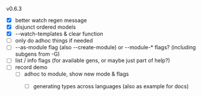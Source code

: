 v0.6.3

- [x] better watch regen message
- [x] disjunct ordered models
- [x] --watch-templates & clear function
- [ ] only do adhoc things if needed
- [ ] --as-module flag (also --create-module) or --module-* flags? (including subgens from -G)
- [ ] list / info flags (for available gens, or maybe just part of help?)
- [ ] record demo
  - [ ] adhoc to module, show new mode & flags
	- [ ] generating types across languages (also as example for docs)

